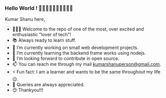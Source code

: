 ### Hello World ! 👋🏻👋🏻👋🏻👋🏻👋🏻

Kumar Shanu here,
- 🧑🏻‍💻  Welcome to the repo of one of the most, over excited and enthusiastic "lover of tech"!
- 📚  Always ready to learn stuff.
- 🔭 I’m currently working on small web development projects.
- 🌱 I’m currently learning the backend frame works using nodejs.
- 👯 I’m looking forward to contribute in open source.
- 📫 You can reach me through my mail kumarshanuperson@gmail.com.
- ⚡ Fun fact: I am a learner and wants to be the same throughout my life 😉.
- 🤗 Queries are always appreciated.
- 😊 Thankyou!!!


<!--
**Kr-Shanu/Kr-Shanu** is a ✨ _special_ ✨ repository because its `README.md` (this file) appears on your GitHub profile.

Here are some ideas to get you started:


-->
